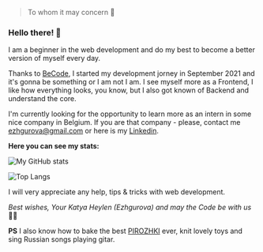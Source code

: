 > To whom it may concern 👀

### Hello there! 👋

I am a beginner in the web development and do my best to become a better version of myself every day. 

Thanks to [BeCode](https://github.com/becodeorg), I started my development jorney in September 2021 and it's gonna be something or I am not I am. 
I see myself more as a Frontend, I like how everything looks, you know, but I also got known of Backend and understand the core. 

I'm currently looking for the opportunity to learn more as an intern in some nice company in Belgium. 
If you are that company - please, contact me ezhgurova@gmail.com or here is my [Linkedin](https://www.linkedin.com/in/katyaheylen/). 

**Here you can see my stats:**

![My GitHub stats](https://github-readme-stats.vercel.app/api?username=KatyaHeylen&theme=tokyonight&show_icons=true&count_private=true&hide=stars)

![Top Langs](https://github-readme-stats.vercel.app/api/top-langs/?username=KatyaHeylen&theme=tokyonight&show_icons=true&count_private=true)

I will very appreciate any help, tips & tricks with web development. 


_Best wishes,_
_Your Katya Heylen (Ezhgurova)_
_and may the Code be with us_ 👩‍💻

**PS** I also know how to bake the best [PIROZHKI](https://en.wikipedia.org/wiki/Pirozhki) ever, knit lovely toys and sing Russian songs playing gitar. 




